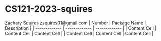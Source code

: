 # CS121-2023-squires
Zachary Squires
zsquires01@gmail.com
| Number  | Package Name | Description  |
| ------------- | ------------- | ------------- |
| Content Cell  | Content Cell  | Content Cell  |
| Content Cell  | Content Cell  | Content Cell  |

